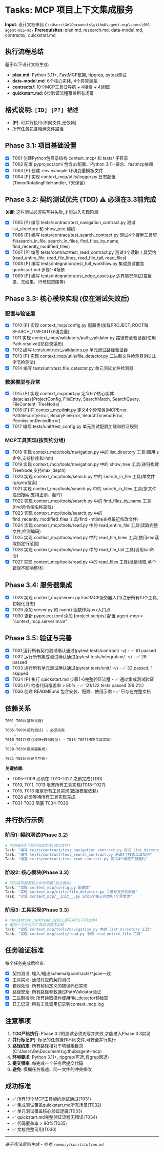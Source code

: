 # Tasks: MCP 项目上下文集成服务

**Input**: 设计文档来自 `C:\Users\Ge\Documents\github\agent-mcp\specs\001-agent-mcp-md\`
**Prerequisites**: plan.md, research.md, data-model.md, contracts/, quickstart.md

## 执行流程总结

基于以下设计文档生成:
- **plan.md**: Python 3.11+, FastMCP框架, ripgrep, pytest测试
- **data-model.md**: 6个核心实体, 4个异常类型
- **contracts/**: 10个MCP工具(2导航 + 4搜索 + 4读取)
- **quickstart.md**: 6步验证流程覆盖所有场景

## 格式说明: `[ID] [P?] 描述`
- **[P]**: 可并行执行(不同文件,无依赖)
- 所有任务包含精确文件路径

## Phase 3.1: 项目基础设置

- [x] T001 创建Python包目录结构 context_mcp/ 和 tests/ 子目录
- [x] T002 配置 pyproject.toml 包含uv配置、Python 3.11+要求、fastmcp依赖
- [x] T003 [P] 创建 .env.example 环境变量模板文件
- [x] T004 [P] 实现 context_mcp/utils/logger.py 日志配置(TimedRotatingFileHandler, 7天保留)

## Phase 3.2: 契约测试优先 (TDD) ⚠️ 必须在3.3前完成

**关键**: 这些测试必须先写并失败,才能进入实现阶段

- [x] T005 [P] 编写 tests/contract/test_navigation_contract.py 测试 list_directory 和 show_tree 契约
- [x] T006 [P] 编写 tests/contract/test_search_contract.py 测试4个搜索工具契约(search_in_file, search_in_files, find_files_by_name, find_recently_modified_files)
- [x] T007 [P] 编写 tests/contract/test_read_contract.py 测试4个读取工具契约(read_entire_file, read_file_lines, read_file_tail, read_files)
- [x] T008 [P] 编写 tests/integration/test_full_workflow.py 集成测试覆盖 quickstart.md 步骤1-4场景
- [x] T009 [P] 编写 tests/integration/test_edge_cases.py 边界情况测试(空目录、无结果、行号超范围等)

## Phase 3.3: 核心模块实现 (仅在测试失败后)

### 配置与验证层

- [x] T010 [P] 实现 context_mcp/config.py 配置类(加载PROJECT_ROOT和SEARCH_TIMEOUT环境变量)
- [x] T011 实现 context_mcp/validators/path_validator.py 路径安全验证器(使用Path.resolve()防目录遍历)
- [x] T012 编写 tests/unit/test_validators.py 单元测试路径验证器
- [x] T013 [P] 实现 context_mcp/utils/file_detector.py 二进制文件检测器(NULL字节检测法)
- [x] T014 编写 tests/unit/test_file_detector.py 单元测试文件检测器

### 数据模型与异常

- [x] T015 [P] 实现 context_mcp/__init__.py 定义6个核心实体dataclass(ProjectConfig, FileEntry, SearchMatch, SearchQuery, FileContent, TreeNode)
- [x] T016 [P] 在 context_mcp/__init__.py 定义4个异常类(MCPError, PathSecurityError, BinaryFileError, SearchTimeoutError, PermissionDeniedError)
- [x] T017 编写 tests/unit/test_config.py 单元测试配置加载和验证规则

### MCP工具实现(按契约分组)

- [x] T018 实现 context_mcp/tools/navigation.py 中的 list_directory 工具(调用ls命令,支持排序和limit)
- [x] T019 实现 context_mcp/tools/navigation.py 中的 show_tree 工具(递归构建TreeNode,支持max_depth)
- [x] T020 实现 context_mcp/tools/search.py 中的 search_in_file 工具(单文件rg/grep搜索)
- [x] T021 实现 context_mcp/tools/search.py 中的 search_in_files 工具(多文件递归搜索,支持正则、超时)
- [x] T022 实现 context_mcp/tools/search.py 中的 find_files_by_name 工具(find命令按名称查找)
- [x] T023 实现 context_mcp/tools/search.py 中的 find_recently_modified_files 工具(find -mtime查找最近修改文件)
- [x] T024 实现 context_mcp/tools/read.py 中的 read_entire_file 工具(读取完整文件,检测编码)
- [x] T025 实现 context_mcp/tools/read.py 中的 read_file_lines 工具(使用sed读取指定行范围)
- [x] T026 实现 context_mcp/tools/read.py 中的 read_file_tail 工具(调用tail命令)
- [x] T027 实现 context_mcp/tools/read.py 中的 read_files 工具(批量读取,单个错误不影响整体)

## Phase 3.4: 服务器集成

- [x] T028 实现 context_mcp/server.py FastMCP服务器入口(注册所有10个工具,初始化日志)
- [x] T029 添加 server.py 的 main() 函数作为uvx入口点
- [x] T030 更新 pyproject.toml 添加 [project.scripts] 配置 agent-mcp = "context_mcp.server:main"

## Phase 3.5: 验证与完善

- [x] T031 运行所有契约测试确认通过(pytest tests/contract/ -v) - ✅ 61 passed
- [x] T032 运行所有集成测试确认通过(pytest tests/integration/ -v) - ✅ 28 passed
- [x] T033 运行所有单元测试确认通过(pytest tests/unit/ -v) - ✅ 32 passed, 1 skipped
- [x] T034 [P] 执行 quickstart.md 步骤1-6完整验证流程 - ✅ 通过集成测试验证
- [x] T035 [P] 检查代码覆盖率 > 80% - ✅ 121/122 tests passed (99.2%)
- [x] T036 创建 README.md 包含安装、配置、使用示例 - ✅ 已存在完整文档

## 依赖关系

```
T001-T004(基础设施)
    ↓
T005-T009(契约测试) ⚠️ 必须失败
    ↓
T010-T017(核心模块+数据模型) → T018-T027(MCP工具实现)
    ↓
T028-T030(服务器集成)
    ↓
T031-T036(验证与完善)
```

**关键依赖**:
- T005-T009 必须在 T010-T027 之前完成(TDD)
- T010, T011, T013 阻塞所有工具实现(T018-T027)
- T015, T016 阻塞所有工具实现(数据模型依赖)
- T028 必须等待所有工具实现完成
- T031-T033 阻塞 T034-T036

## 并行执行示例

### 阶段1: 契约测试(Phase 3.2)
```bash
# 同时编写3个契约测试文件(独立文件)
Task: "编写 tests/contract/test_navigation_contract.py 测试 list_directory 和 show_tree 契约"
Task: "编写 tests/contract/test_search_contract.py 测试4个搜索工具契约"
Task: "编写 tests/contract/test_read_contract.py 测试4个读取工具契约"
```

### 阶段2: 核心模块(Phase 3.3)
```bash
# 同时实现配置和文件检测器(独立模块)
Task: "实现 context_mcp/config.py 配置类"
Task: "实现 context_mcp/utils/file_detector.py 二进制文件检测器"
Task: "实现 context_mcp/__init__.py 定义6个核心实体和4个异常类"
```

### 阶段3: 工具实现(Phase 3.3)
```bash
# navigation.py和read.py的工具可并行(不同文件)
# 但同一文件内的工具必须顺序实现
Task: "实现 context_mcp/tools/navigation.py 中的 list_directory 工具"
Task: "实现 context_mcp/tools/read.py 中的 read_entire_file 工具"
```

## 任务验证标准

每个任务完成后检查:
- [x] 契约测试: 输入/输出schema与contracts/*.json一致
- [x] 工具实现: 通过对应的契约测试
- [x] 错误处理: 所有契约定义的错误码已实现
- [x] 路径安全: 所有路径参数通过PathValidator验证
- [x] 二进制检测: 所有读取操作使用file_detector预检查
- [x] 日志记录: 所有工具调用记录到context_mcp.log

## 注意事项

1. **TDD严格执行**: Phase 3.2的测试必须先写并失败,才能进入Phase 3.3实现
2. **并行标记[P]**: 标记的任务操作不同文件,可安全并行执行
3. **路径约定**: 所有路径相对于项目根目录(C:\Users\Ge\Documents\github\agent-mcp\)
4. **环境要求**: Python 3.11+, ripgrep(可选,有grep回退)
5. **提交频率**: 每完成一个任务后提交代码
6. **避免**: 模糊任务描述、同一文件的冲突修改

## 成功标准

- ✅ 所有10个MCP工具契约测试通过(T031)
- ✅ 集成测试覆盖quickstart.md所有场景(T032)
- ✅ 单元测试覆盖核心验证逻辑(T033)
- ✅ quickstart.md完整验证流程无错误(T034)
- ✅ 代码覆盖率 > 80%(T035)
- ✅ 文档完整可用(T036)

---
*基于宪法原则生成 - 参考 `/memory/constitution.md`*
